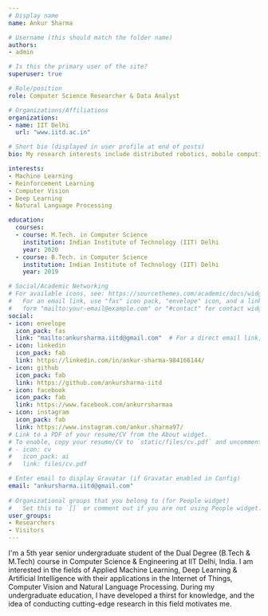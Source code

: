 ```yaml
---
# Display name
name: Ankur Sharma

# Username (this should match the folder name)
authors:
- admin

# Is this the primary user of the site?
superuser: true

# Role/position
role: Computer Science Researcher & Data Analyst

# Organizations/Affiliations
organizations:
- name: IIT Delhi
  url: "www.iitd.ac.in"

# Short bio (displayed in user profile at end of posts)
bio: My research interests include distributed robotics, mobile computing and programmable matter.

interests:
- Machine Learning
- Reinforcement Learning
- Computer Vision
- Deep Learning
- Natural Language Processing

education:
  courses:
  - course: M.Tech. in Computer Science
    institution: Indian Institute of Technology (IIT) Delhi
    year: 2020
  - course: B.Tech. in Computer Science
    institution: Indian Institute of Technology (IIT) Delhi
    year: 2019

# Social/Academic Networking
# For available icons, see: https://sourcethemes.com/academic/docs/widgets/#icons
#   For an email link, use "fas" icon pack, "envelope" icon, and a link in the
#   form "mailto:your-email@example.com" or "#contact" for contact widget.
social:
- icon: envelope
  icon_pack: fas
  link: "mailto:ankursharma.iitd@gmail.com"  # For a direct email link, use "mailto:test@example.org".
- icon: linkedin
  icon_pack: fab
  link: https://linkedin.com/in/ankur-sharma-984166144/
- icon: github
  icon_pack: fab
  link: https://github.com/ankursharma-iitd
- icon: facebook
  icon_pack: fab
  link: https://www.facebook.com/ankurrsharmaa
- icon: instagram
  icon_pack: fab
  link: https://www.instagram.com/ankur.sharma97/
# Link to a PDF of your resume/CV from the About widget.
# To enable, copy your resume/CV to `static/files/cv.pdf` and uncomment the lines below.  
# - icon: cv
#   icon_pack: ai
#   link: files/cv.pdf

# Enter email to display Gravatar (if Gravatar enabled in Config)
email: "ankursharma.iitd@gmail.com"
  
# Organizational groups that you belong to (for People widget)
#   Set this to `[]` or comment out if you are not using People widget.  
user_groups:
- Researchers
- Visitors
---
```


I'm a 5th year senior undergraduate student of the Dual Degree (B.Tech & M.Tech) course in Computer Science & Engineering at IIT Delhi, India. I am interested in the fields of Applied Machine Learning, Deep Learning & Artificial Intelligence with their applications in the Internet of Things, Computer Vision and Natural Language Processing. During my undergraduate education, I have developed a thirst for knowledge, and the idea of conducting cutting-edge research in this field motivates me. 
